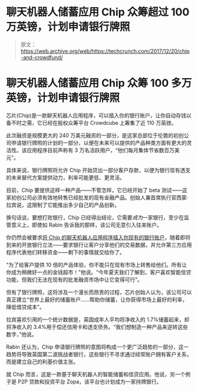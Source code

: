 # 聊天机器人储蓄应用 Chip 众筹超过 100 万英镑，计划申请银行牌照 

> 原文：<https://web.archive.org/web/https://techcrunch.com/2017/12/20/chip-and-crowdfund/>

# 聊天机器人储蓄应用 Chip 众筹 100 多万英镑，计划申请银行牌照

芯片(Chip)是一款聊天机器人应用程序，可以插入你的银行账户，让你自动存钱以备不时之需，它已经在股权众筹平台 Crowdcube 上筹集了近 110 万英镑。

此次融资是规模更大的 240 万美元融资的一部分，是这家总部位于伦敦的初创公司申请银行牌照的计划的一部分，以便在未来可以提供的产品种类方面有更大的灵活性。该应用程序目前声称有 3 万名活跃用户，“他们每月集体节省数百万美元”。

具体来说，银行牌照将允许 Chip 开始贷出一部分客户存款，以便为银行现有透支的未来替代方案提供动力，利率可能更低、更灵活。

目前，Chip 要提供这样一种产品——不管怎样，它已经开始了 beta 测试——这家初创公司必须有效地转售已经批发的现有金融产品。创始人兼首席执行官西蒙·拉宾说，这限制了它能推出多少自己的产品创新。

换句话说，要想打败银行，Chip 已经得出结论，它需要*成为*一家银行，至少在监管意义上，即使如 Rabin 告诉我的那样，该公司无意引入往来账户。

你仍然会被要求[将 Chip 的聊天机器人应用程序插入你现有的银行账户](https://web.archive.org/web/20230206173631/https://techcrunch.com/2017/04/12/chips-new-chatbot-app-points-the-way-to-plugin-banking/)，随着即将到来的开放银行立法——要求银行让客户分享他们的交易数据，并允许第三方应用程序代表他们转移资金——剩下的事情就交给你了。

“为了给客户提供 10 倍的产品体验，你不能只在现有市场上转售给他们。所有让你成为稍微好一点的金钱超市！”他说。“今年夏天我们了解到，客户喜欢智能信贷功能，但我们无法在现有的批发融资市场中让它变得可行”。

但有了银行牌照，这将涉及一个漫长而昂贵的过程，芯片创始人认为，该公司可以真正建立“世界上最好的储蓄账户……帮助你储蓄，让你获得市场上最好的利率，降低借贷成本”。

拉宾喜欢引用的一个统计数据是，英国成年人平均将净收入的 1.7%储蓄起来，却将净收入的 3.4%用于偿还信用卡和透支债务。“我们想制造一种产品来逆转这些数字，”他说。

Rabin 还认为，Chip 申请银行牌照的意图将构成一个更广泛趋势的一部分，这一趋势将导致英国第二波挑战者银行，这些银行不寻求通过经常账户拥有客户关系，而是建立自己的利基价值主张。

就 Chip 而言，这是一款基于聊天机器人的智能储蓄和信贷应用。他说，另一个例子是 P2P 贷款和投资平台 Zopa，该平台也计划成为一家持牌银行。